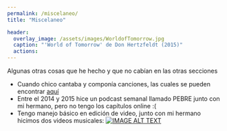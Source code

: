 ```yaml
---
permalink: /miscelaneo/
title: "Miscelaneo"

header:
  overlay_image: /assets/images/WorldofTomorrow.jpg
  caption: "'World of Tomorrow' de Don Hertzfeldt (2015)"
  actions:
---
```


Algunas otras cosas que he hecho y que no cabían en las otras secciones

* Cuando chico cantaba y componía canciones, las cuales se pueden encontrar [aquí](http://sofoca.cl/chanchito/)
* Entre el 2014 y 2015 hice un podcast semanal llamado PEBRE junto con mi hermano, pero no tengo los capítulos online :(
* Tengo manejo básico en edición de video, junto con mi hermano hicimos dos videos musicales: [![IMAGE ALT TEXT](http://img.youtube.com/vi/bwPaLD7dhGw/0.jpg)](http://www.youtube.com/watch?v=bwPaLD7dhGw "Wire - Another The Letter")